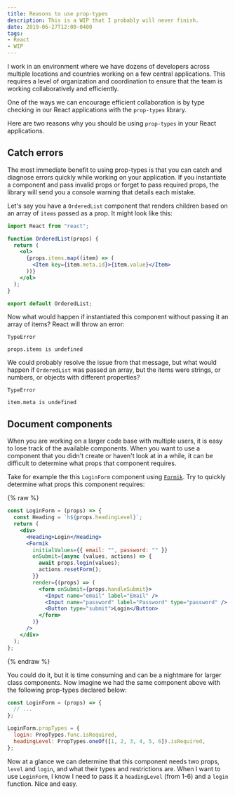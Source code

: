 ```yaml
---
title: Reasons to use prop-types
description: This is a WIP that I probably will never finish.
date: 2019-06-27T12:00-0400
tags:
- React
- WIP
---
```


I work in an environment where we have dozens of developers across multiple locations and countries working on a few central applications. This requires a level of organization and coordination to ensure that the team is working collaboratively and efficiently.

One of the ways we can encourage efficient collaboration is by type checking in our React applications with the `prop-types` library.

Here are two reasons why you should be using `prop-types` in your React applications.

## Catch errors

The most immediate benefit to using prop-types is that you can catch and diagnose errors quickly while working on your application. If you instantiate a component and pass invalid props or forget to pass required props, the library will send you a console warning that details each mistake.

Let's say you have a `OrderedList` component that renders children based on an array of `items` passed as a prop. It might look like this:

```jsx
import React from "react";

function OrderedList(props) {
  return (
    <ol>
      {props.items.map((item) => (
        <Item key={item.meta.id}>{item.value}</Item>
      ))}
    </ol>
  );
}

export default OrderedList;
```

Now what would happen if instantiated this component without passing it an array of items? React will throw an error:

```
TypeError

props.items is undefined
```

We could probably resolve the issue from that message, but what would happen if `OrderedList` was passed an array, but the items were strings, or numbers, or objects with different properties?

```
TypeError

item.meta is undefined
```

## Document components

When you are working on a larger code base with multiple users, it is easy to lose track of the available components. When you want to use a component that you didn't create or haven't look at in a while, it can be difficult to determine what props that component requires.

Take for example the this `LoginForm` component using [`Formik`](https://npmjs.com/package/formik). Try to quickly determine what props this component requires:

{% raw %}
```jsx
const LoginForm = (props) => {
  const Heading = `h${props.headingLevel}`;
  return (
    <div>
      <Heading>Login</Heading>
      <Formik
        initialValues={{ email: "", password: "" }}
        onSubmit={async (values, actions) => {
          await props.login(values);
          actions.resetForm();
        }}
        render={(props) => (
          <form onSubmit={props.handleSubmit}>
            <Input name="email" label="Email" />
            <Input name="password" label="Password" type="password" />
            <Button type="submit">Login</Button>
          </form>
        )}
      />
    </div>
  );
};
```
{% endraw %}

You could do it, but it is time consuming and can be a nightmare for larger class components. Now imagine we had the same component above with the following prop-types declared below:

```jsx
const LoginForm = (props) => {
  // ...
};

LoginForm.propTypes = {
  login: PropTypes.func.isRequired,
  headingLevel: PropTypes.oneOf([1, 2, 3, 4, 5, 6]).isRequired,
};
```

Now at a glance we can determine that this component needs two props, `level` and `login`, and what their types and restrictions are. When I want to use `LoginForm`, I know I need to pass it a `headingLevel` (from 1-6) and a `login` function. Nice and easy.
